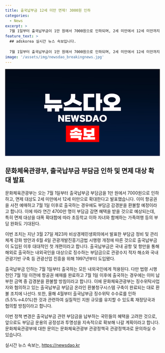 ```yaml
---
title: 출국납부금 12세 미만 면제! 3000원 인하 
categories:
  - News
excerpt: >
  7월 1일부터 출국납부금이 1만 원에서 7000원으로 인하되며, 2세 미만에서 12세 미만까지면제 대상이 확대된다. 이미 예매한 항공권에 대해서도 환불이 가능하며, 연간 4700만 명의 부담금 감면 혜택이 예상된다. 출국납부금은 관광수지 적자 해소와 관광산업 진흥을 위해 도입된 바 있다. 출처: 정책브리핑, www.korea.kr
feature_text: >
  ## adskorea 실시간 뉴스 속보입니다.

  7월 1일부터 출국납부금이 1만 원에서 7000원으로 인하되며, 2세 미만에서 12세 미만까지면제 대상이 확대된다. 이미 예매한 항공권에 대해서도 환불이 가능하며, 연간 4700만 명의 부담금 감면 혜택이 예상된다. 출국납부금은 관광수지 적자 해소와 관광산업 진흥을 위해 도입된 바 있다. 출처: 정책브리핑, www.korea.kr
image: '/assets/img/newsdao_breakingnews.jpg'
---
```


<p><img src="/assets/img/newsdao_breakingnews.jpg" alt="adskorea 속보" /></p>

<h2 data-ke-size="size26">문화체육관광부, 출국납부금 부담금 인하 및 면제 대상 확대 발표</h2>

<p>문화체육관광부는 오는 7월 1일부터 출국납부금 부담금을 1만 원에서 7000원으로 인하하고, 면제 대상도 2세 미만에서 12세 미만으로 확대한다고 발표했습니다. 이미 항공권을 사전 예매하고 7월 1일 이후로 출국하는 경우에도 부담금 감경분을 환불할 예정이라고 합니다. 이에 따라 연간 4700만 명이 부담금 감면 혜택을 받을 것으로 예상되는데, 특히 면제 대상을 대폭 확대함에 따라 초등학교 이하 자녀와 함께하는 가족여행 등의 부담 완화도 기대된다.</p>

<p>이번 조치는 지난 3월 27일 제23차 비상경제민생회의에서 발표한 부담금 정비 및 관리체계 강화 방안과 6월 4일 관광개발진흥기금법 시행령 개정에 따른 것으로 출국납부금이 도입된 이후 대대적인 첫 개편이라고 합니다. 출국납부금은 국내 공항 및 항만을 통해 해외로 출국하는 내외국인을 대상으로 징수하는 부담금으로 관광수지 적자 해소와 국내 관광기반 구축 등 관광산업 진흥을 위해 1997년부터 도입됐다.</p>

<p>출국납부금 인하는 7월 1일부터 출국하는 모든 내외국인에게 적용된다. 다만 법령 시행 전인 7월 1일 이전에 항공권 예매를 완료하고 7월 1일 이후에 출국하는 경우에는 이미 납부한 금액 중 감경분을 환불할 방침이라고 합니다. 이에 문화체육관광부는 징수위탁사업자와 협의하고 있는 출국납부금 부담금 온라인 환불청구시스템 구축이 완료되는 대로 환불 조치에 나선다. 또한, 올해 4월부터 출국납부금 징수위탁 수수료를 인하(5.5%→4.0%)한 것과 관련하여 실질적인 지원 규모를 유지할 수 있도록 재정당국과 협의할 방침이라고 합니다.</p>

<p>이번 정책 변경은 출국납부금 관련 부담금을 납부하는 국민들의 혜택을 고려한 것으로, 앞으로도 부담금 운용의 공정성과 투명성을 지속적으로 확보해 나갈 계획이라고 합니다. 문화체육관광부에 대한 문의는 문화체육관광부 관광정책국 관광정책과로 문의하실 수 있습니다.</p>
실시간 뉴스 속보는, <a href="https://newsdao.kr" rel="dofollow">https://newsdao.kr</a>


